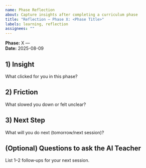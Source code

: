 ```yaml
---
name: Phase Reflection
about: Capture insights after completing a curriculum phase
title: "Reflection — Phase X: <Phase Title>"
labels: learning, reflection
assignees: ""
---
```


**Phase:** X — <Phase Title>  
**Date:** 2025-08-09

## 1) Insight
What clicked for you in this phase?

## 2) Friction
What slowed you down or felt unclear?

## 3) Next Step
What will you do next (tomorrow/next session)?

## (Optional) Questions to ask the AI Teacher
List 1–2 follow‑ups for your next session.
